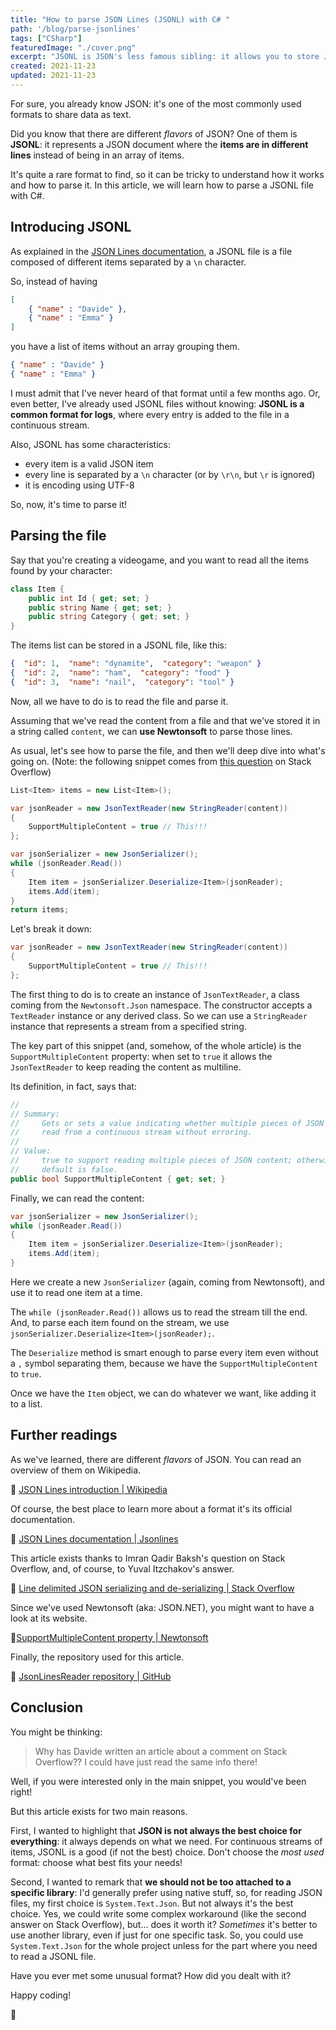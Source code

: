 ```yaml
---
title: "How to parse JSON Lines (JSONL) with C# "
path: '/blog/parse-jsonlines'
tags: ["CSharp"]
featuredImage: "./cover.png"
excerpt: "JSONL is JSON's less famous sibling: it allows you to store JSON objects separating them with new line. We will learn how to parse a JSONL string with C#."
created: 2021-11-23
updated: 2021-11-23
---
```


For sure, you already know JSON: it's one of the most commonly used formats to share data as text.

Did you know that there are different *flavors* of JSON? One of them is **JSONL**: it represents a JSON document where the **items are in different lines** instead of being in an array of items.

It's quite a rare format to find, so it can be tricky to understand how it works and how to parse it. In this article, we will learn how to parse a JSONL file with C#.


## Introducing JSONL

As explained in the [JSON Lines documentation](https://jsonlines.org/), a JSONL file is a file composed of different items separated by a `\n` character.

So, instead of having

```json
[
    { "name" : "Davide" },
    { "name" : "Emma" }
]

```

you have a list of items without an array grouping them.

```json
{ "name" : "Davide" }
{ "name" : "Emma" }
```

I must admit that I've never heard of that format until a few months ago. Or, even better, I've already used JSONL files without knowing: **JSONL is a common format for logs**, where every entry is added to the file in a continuous stream.

Also, JSONL has some characteristics:

* every item is a valid JSON item
* every line is separated by a `\n` character (or by `\r\n`, but `\r` is ignored)
* it is encoding using UTF-8

So, now, it's time to parse it!

## Parsing the file

Say that you're creating a videogame, and you want to read all the items found by your character:

```cs
class Item { 
    public int Id { get; set; }
    public string Name { get; set; }
    public string Category { get; set; }
}
```

The items list can be stored in a JSONL file, like this:

```json
{  "id": 1,  "name": "dynamite",  "category": "weapon" }
{  "id": 2,  "name": "ham",  "category": "food" }
{  "id": 3,  "name": "nail",  "category": "tool" }
```

Now, all we have to do is to read the file and parse it.

Assuming that we've read the content from a file and that we've stored it in a string called `content`, we can **use Newtonsoft** to parse those lines.

As usual, let's see how to parse the file, and then we'll deep dive into what's going on. (Note: the following snippet comes from [this question](https://stackoverflow.com/questions/29729063/line-delimited-json-serializing-and-de-serializing) on Stack Overflow)

```cs
List<Item> items = new List<Item>();

var jsonReader = new JsonTextReader(new StringReader(content))
{
    SupportMultipleContent = true // This!!!
};

var jsonSerializer = new JsonSerializer();
while (jsonReader.Read())
{
    Item item = jsonSerializer.Deserialize<Item>(jsonReader);
    items.Add(item);
}
return items;
```

Let's break it down:

```cs
var jsonReader = new JsonTextReader(new StringReader(content))
{
    SupportMultipleContent = true // This!!!
};
```

The first thing to do is to create an instance of `JsonTextReader`, a class coming from the `Newtonsoft.Json` namespace. The constructor accepts a `TextReader` instance or any derived class. So we can use a `StringReader` instance that represents a stream from a specified string.

The key part of this snippet (and, somehow,  of the whole article) is the `SupportMultipleContent` property: when set to `true` it allows the `JsonTextReader` to keep reading the content as multiline.

Its definition, in fact, says that:

```cs
//
// Summary:
//     Gets or sets a value indicating whether multiple pieces of JSON content can be
//     read from a continuous stream without erroring.
//
// Value:
//     true to support reading multiple pieces of JSON content; otherwise false. The
//     default is false.
public bool SupportMultipleContent { get; set; }
```

Finally, we can read the content:

```cs
var jsonSerializer = new JsonSerializer();
while (jsonReader.Read())
{
    Item item = jsonSerializer.Deserialize<Item>(jsonReader);
    items.Add(item);
}
```

Here we create a new `JsonSerializer` (again, coming from Newtonsoft), and use it to read one item at a time.

The `while (jsonReader.Read())` allows us to read the stream till the end. And, to parse each item found on the stream, we use `jsonSerializer.Deserialize<Item>(jsonReader);`.

The `Deserialize` method is smart enough to parse every item even without a `,` symbol separating them, because we have the `SupportMultipleContent` to `true`.

Once we have the `Item` object, we can do whatever we want, like adding it to a list.

## Further readings

As we've learned, there are different *flavors* of JSON. You can read an overview of them on Wikipedia.

🔗 [JSON Lines introduction | Wikipedia](https://en.wikipedia.org/wiki/JSON_streaming#Line-delimited_JSON)

Of course, the best place to learn more about a format it's its official documentation.

🔗 [JSON Lines documentation | Jsonlines](https://jsonlines.org/)

This article exists thanks to Imran Qadir Baksh's question on Stack Overflow, and, of course, to Yuval Itzchakov's answer.

🔗 [Line delimited JSON serializing and de-serializing | Stack Overflow](https://stackoverflow.com/questions/29729063/line-delimited-json-serializing-and-de-serializing)

Since we've used Newtonsoft (aka: JSON.NET), you might want to have a look at its website.

🔗[SupportMultipleContent property | Newtonsoft](https://www.newtonsoft.com/json/help/html/P_Newtonsoft_Json_JsonReader_SupportMultipleContent.htm)

Finally, the repository used for this article.

🔗 [JsonLinesReader repository | GitHub](https://github.com/code4it-dev/JsonLinesReader)

## Conclusion

You might be thinking:

> Why has Davide written an article about a comment on Stack Overflow?? I could have just read the same info there!

Well, if you were interested only in the main snippet, you would've been right!

But this article exists for two main reasons. 

First, I wanted to highlight that **JSON is not always the best choice for everything**: it always depends on what we need. For continuous streams of items, JSONL is a good (if not the best) choice. Don't choose the _most used_ format: choose what best fits your needs!

Second, I wanted to remark that **we should not be too attached to a specific library**: I'd generally prefer using native stuff, so, for reading JSON files, my first choice is `System.Text.Json`. But not always it's the best choice. Yes, we could write some complex workaround (like the second answer on Stack Overflow), but... does it worth it? _Sometimes_ it's better to use another library, even if just for one specific task. So, you could use `System.Text.Json` for the whole project unless for the part where you need to read a JSONL file.


Have you ever met some unusual format? How did you dealt with it?

Happy coding!

🐧

